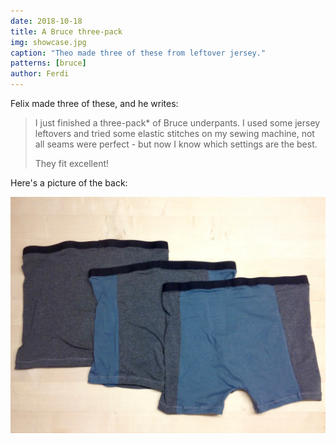 ```yaml
---
date: 2018-10-18
title: A Bruce three-pack
img: showcase.jpg
caption: "Theo made three of these from leftover jersey."
patterns: [bruce]
author: Ferdi
---
```


Felix made three of these, and he writes:

> I just finished a three-pack* of Bruce underpants. 
> I used some jersey leftovers and tried some elastic stitches on 
> my sewing machine, not all seams were perfect - but now I know 
> which settings are the best. 
>
> They fit excellent! 

Here's a picture of the back:

![Back image](back.jpg)
